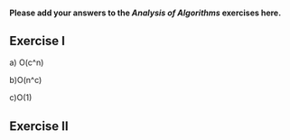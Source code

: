 #### Please add your answers to the ***Analysis of  Algorithms*** exercises here.

## Exercise I

a) O(c^n)


b)O(n^c)


c)O(1)

## Exercise II


